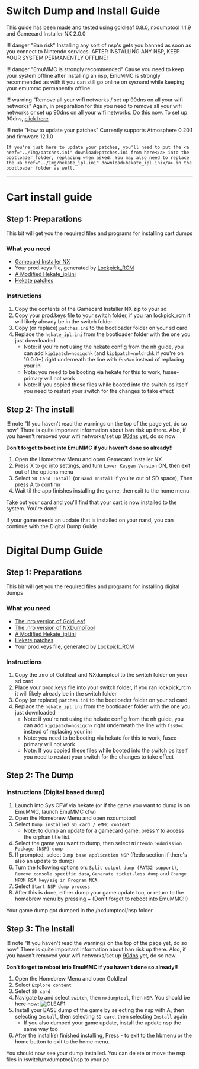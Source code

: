 # Switch Dump and Install Guide
This guide has been made and tested using goldleaf 0.8.0, nxdumptool 1.1.9 and Gamecard Installer NX 2.0.0

!!! danger "Ban risk"
	Installing any sort of nsp's gets you banned as soon as you connect to Nintendo services. AFTER INSTALLING ANY NSP, KEEP YOUR SYSTEM PERMANENTLY OFFLINE!

!!! danger "EmuMMC is strongly recommended"
	Cause you need to keep your system offline after installing an nsp, EmuMMC is strongly recommended as with it you can still go online on sysnand while keeping your emummc permanently offline.

!!! warning "Remove all your wifi networks / set up 90dns on all your wifi networks"
	Again, in preparation for this you need to remove all your wifi networks or set up 90dns on all your wifi networks. Do this now. To set up 90dns, [click here](https://gitlab.com/a/90dns#usage-on-switch)

!!! note "How to update your patches"
	Currently supports Atmosphere 0.20.1 and firmware 12.1.0

	If you're just here to update your patches, you'll need to put the <a href="../Img/patches.ini" download>patches.ini from here</a> into the bootloader folder, replacing when asked. You may also need to replace the <a href="../Img/hekate_ipl.ini" download>hekate_ipl.ini</a> in the bootloader folder as well.

-----

# Cart install guide 

## Step 1: Preparations
This bit will get you the required files and programs for installing cart dumps

### What you need
- [Gamecard Installer NX](https://github.com/ITotalJustice/Gamecard-Installer-NX/releases)
- Your prod.keys file, generated by [Lockpick_RCM](https://github.com/shchmue/Lockpick_RCM/releases)
- <a href="../Img/hekate_ipl.ini" download>A Modified Hekate_ipl.ini</a>
- <a href="../Img/patches.ini" download>Hekate patches</a>

### Instructions
1. Copy the contents of the Gamecard Installer NX zip to your sd
2. Copy your prod.keys file to your switch folder, if you ran lockpick_rcm it will likely already be in the switch folder
3. Copy (or replace) `patches.ini` to the bootloader folder on your sd card
4. Replace the `hekate_ipl.ini` from the bootloader folder with the one you just downloaded
	- Note: if you're not using the hekate config from the nh guide, you can add `kip1patch=nosigchk` (and `kip1patch=noldrchk` if you're on 10.0.0+) right underneath the line with `fss0=x` instead of replacing your ini
	- Note: you need to be booting via hekate for this to work, fusee-primary will not work
	- Note: If you copied these files while booted into the switch os itself you need to restart your switch for the changes to take effect

## Step 2: The install

!!! note "If you haven't read the warnings on the top of the page yet, do so now"
	There is quite important information about ban risk up there.
	Also, if you haven't removed your wifi networks/set up [90dns](https://gitlab.com/a/90dns#usage-on-switch) yet, do so now

**Don't forget to boot into EmuMMC if you haven't done so already!!**

1. Open the Homebrew Menu and open Gamecard Installer NX
2. Press X to go into settings, and turn `Lower Keygen Version` ON, then exit out of the options menu
3. Select `SD Card Install` (or `Nand Install` if you're out of SD space), Then press A to confirm
4. Wait til the app finishes installing the game, then exit to the home menu. 

Take out your card and you'll find that your cart is now installed to the system. You're done!

If your game needs an update that is installed on your nand, you can continue with the Digital Dump Guide.

# Digital Dump Guide

## Step 1: Preparations 
This bit will get you the required files and programs for installing digital dumps

### What you need
- [The .nro version of GoldLeaf](https://github.com/XorTroll/Goldleaf/releases)
- [The .nro version of NXDumpTool](https://github.com/DarkMatterCore/nxdumptool/releases)
- <a href="../Img/hekate_ipl.ini" download>A Modified Hekate_ipl.ini</a>
- <a href="../Img/patches.ini" download>Hekate patches</a>
- Your prod.keys file, generated by [Lockpick_RCM](https://github.com/shchmue/Lockpick_RCM/releases)

### Instructions
1. Copy the .nro of Goldleaf and NXdumptool to the switch folder on your sd card
2. Place your prod.keys file into your switch folder, if you ran lockpick_rcm it will likely already be in the switch folder
3. Copy (or replace) `patches.ini` to the bootloader folder on your sd card
4. Replace the `hekate_ipl.ini` from the bootloader folder with the one you just downloaded
	- Note: if you're not using the hekate config from the nh guide, you can add `kip1patch=nosigchk` right underneath the line with `fss0=x` instead of replacing your ini
	- Note: you need to be booting via hekate for this to work, fusee-primary will not work
	- Note: If you copied these files while booted into the switch os itself you need to restart your switch for the changes to take effect

## Step 2: The Dump

### Instructions (Digital based dump)
1. Launch into Sys CFW via hekate (or if the game you want to dump is on EmuMMC, launch EmuMMC cfw)
2. Open the Homebrew Menu and open nxdumptool
3. Select `Dump installed SD card / eMMC content`
	- Note: to dump an update for a gamecard game, press `Y` to access the orphan title list.
4. Select the game you want to dump, then select `Nintendo Submission Package (NSP) dump`
5. If prompted, select `Dump base application NSP` (Redo  section if there's also an update to dump)
6. Turn the following options on: `Split output dump (FAT32 support)`, `Remove console specific data`, `Generate ticket-less dump` and `Change NPDM RSA key/sig in Program NCA`.
7. Select `Start NSP dump process`
8. After this is done, either dump your game update too, or return to the homebrew menu by pressing + (Don't forget to reboot into EmuMMC!!)

Your game dump got dumped in the /nxdumptool/nsp folder

## Step 3: The Install

!!! note "If you haven't read the warnings on the top of the page yet, do so now"
	There is quite important information about ban risk up there.
	Also, if you haven't removed your wifi networks/set up [90dns](https://gitlab.com/a/90dns#usage-on-switch) yet, do so now

**Don't forget to reboot into EmuMMC if you haven't done so already!!**

1. Open the Homebrew Menu and open Goldleaf
2. Select `Explore content`
3. Select `SD card`
4. Navigate to and select `switch`, then `nxdumptool`, then `NSP`. You should be here now:
![GLEAF1](Img/Folder_GOLDLEAF.png)
6. Install your BASE dump of the game by selecting the nsp with A, then selecting `Install`, then selecting `SD card`, then selecting `Install` again
	- If you also dumped your game update, install the update nsp the same way too
7. After the install(s) finished installing, Press - to exit to the hbmenu or the home button to exit to the home menu.

You should now see your dump installed. You can delete or move the nsp files in /switch/nxdumptool/nsp to your pc.
